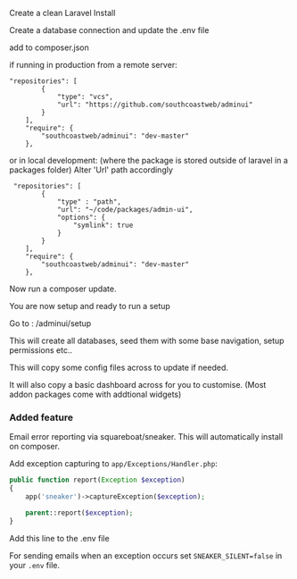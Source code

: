 Create a clean Laravel Install

Create a database connection and update the .env file

add to composer.json

if running in production from a remote server:
````
"repositories": [
        {
            "type": "vcs",
            "url": "https://github.com/southcoastweb/adminui"
        }
    ],
    "require": {
        "southcoastweb/adminui": "dev-master"
    },
````

 or in local development:
 (where the package is stored outside of laravel in a packages folder)
 Alter 'Url' path accordingly
````
 "repositories": [
        {
            "type" : "path",
            "url": "~/code/packages/admin-ui",
            "options": {
                "symlink": true
            }
        }
    ],
    "require": {
        "southcoastweb/adminui": "dev-master"
    },
````
Now run a composer update.

You are now setup and ready to run a setup

Go to : <domain>/adminui/setup

This will create all databases, seed them with some base navigation, setup permissions etc..

This will copy some config files across to update if needed.

It will also copy a basic dashboard across for you to customise. (Most addon packages come with addtional widgets)

### Added feature

Email error reporting via squareboat/sneaker.
This will automatically install on composer.

Add exception capturing to `app/Exceptions/Handler.php`:

```php
public function report(Exception $exception)
{
    app('sneaker')->captureException($exception);

    parent::report($exception);
}
```

Add this line to the .env file

For sending emails when an exception occurs set `SNEAKER_SILENT=false` in your `.env` file.
